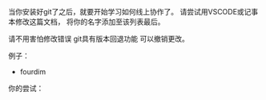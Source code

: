 当你安装好git了之后，就要开始学习如何线上协作了。
请尝试用VSCODE或记事本修改这篇文档，
将你的名字添加至该列表最后。

请不用害怕修改错误 git具有版本回退功能 可以撤销更改。

例子：
- fourdim

你的尝试：